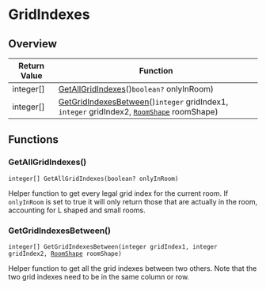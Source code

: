 # GridIndexes

## Overview

| Return Value | Function |
| - | - |
| integer\[] | [GetAllGridIndexes](gridindexes.md#getallgridindexes)()`boolean?` onlyInRoom) |
| integer\[] | [GetGridIndexesBetween](gridindexes.md#getgridindexesbetween)()`integer` gridIndex1, `integer` gridIndex2, [`RoomShape`](https://wofsauge.github.io/IsaacDocs/rep/enums/RoomShape.html) roomShape) |

## Functions

### GetAllGridIndexes()

`integer[] GetAllGridIndexes(boolean? onlyInRoom)`

Helper function to get every legal grid index for the current room. If `onlyInRoom` is set to true it will only return those that are actually in the room, accounting for L shaped and small rooms. 

### GetGridIndexesBetween()

`integer[] GetGridIndexesBetween(integer gridIndex1, integer gridIndex2, `[`RoomShape`](https://wofsauge.github.io/IsaacDocs/rep/enums/RoomShape.html)` roomShape)`

Helper function to get all the grid indexes between two others. 
Note that the two grid indexes need to be in the same column or row. 

